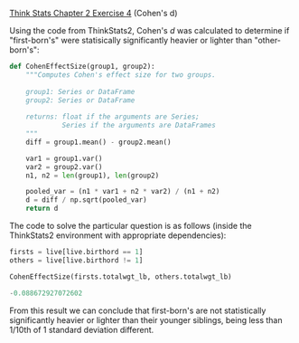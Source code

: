 [Think Stats Chapter 2 Exercise 4](http://greenteapress.com/thinkstats2/html/thinkstats2003.html#toc24) (Cohen's d)

Using the code from ThinkStats2, Cohen's *d* was calculated to determine if "first-born's" were statisically significantly heavier or lighter than "other-born's":

```python
def CohenEffectSize(group1, group2):
    """Computes Cohen's effect size for two groups.
    
    group1: Series or DataFrame
    group2: Series or DataFrame
    
    returns: float if the arguments are Series;
             Series if the arguments are DataFrames
    """
    diff = group1.mean() - group2.mean()

    var1 = group1.var()
    var2 = group2.var()
    n1, n2 = len(group1), len(group2)

    pooled_var = (n1 * var1 + n2 * var2) / (n1 + n2)
    d = diff / np.sqrt(pooled_var)
    return d
```

The code to solve the particular question is as follows (inside the ThinkStats2 environment with appropriate dependencies):

```python
firsts = live[live.birthord == 1]
others = live[live.birthord != 1]

CohenEffectSize(firsts.totalwgt_lb, others.totalwgt_lb)
```

```python
-0.088672927072602
```

From this result we can conclude that first-born's are not statistically significantly heavier or lighter than their younger siblings, being less than 1/10th of 1 standard deviation different.
